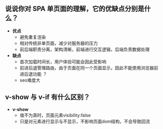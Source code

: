 ## 说说你对 SPA 单页面的理解，它的优缺点分别是什么？
- **优点**
  - 避免重复渲染
  - 相对传统非单页面，减少对服务器的压力
  - 前后端职责分离，架构清晰，前端进行交互逻辑，后端负责数据处理
- **缺点**
  - 首次加载时间长，用户体验可能会因此受影响
  - 前进后退管理路由，由于页面在同一个页面显示，因此不能使用浏览器前进后退功能 ？
  - seo难度大

## v-show 与 v-if 有什么区别？
- **v-show**
  - 值不为真时，页面元素visibility:false
  - 只是对元素进行显示与不显示，不影响页面dom结构，不会导致回流